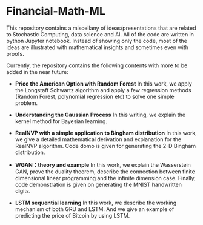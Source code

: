 # Financial-Math-ML


This repository contains a miscellany of ideas/presentations that are related to Stochastic Computing, data science and AI. All of the code are written in python Jupyter notebook. Instead of showing only the code, most of the ideas are illustrated with mathematical insights and sometimes even with proofs. 

Currently, the repository contains the following contents with more to be added in the near future:
* **Price the American Option with Random Forest**
In this work, we apply the Longstaff Schwartz algorithm and apply a few regression methods (Random Forest, polynomial regression etc) to solve one simple problem.

* **Understanding the Gaussian Process** 
In this writing, we explain the kernel method for Bayesian learning. 

* **RealNVP with a simple application to Bingham distribution**
In this work, we give a detailed mathematical derivation and explanation for the RealNVP algorithm. Code domo is given for generating the 2-D Bingham distribution. 

* **WGAN：theory and example**
In this work, we explain the Wasserstein GAN, prove the duality theorem, describe the connection between finite dimensional linear programming and the infinite dimension case. Finally, code demonstration is given on generating the MNIST handwritten digits.

* **LSTM sequential learning**
In this work, we describe the working mechanism of both GRU and LSTM. And we give an example of predicting the price of Bitcoin by using LSTM. 
